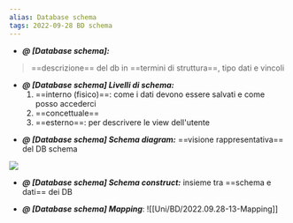 ```yaml
---
alias: Database schema
tags: 2022-09-28 BD schema
---
```


- ***@ [Database schema]:***
> ==descrizione== del db in ==termini di struttura==, tipo dati e vincoli

<!--ID: 1670236971089-->


- ***@ [Database schema] Livelli di schema:***
	1. ==interno (fisico)==: come i dati devono essere salvati e come posso accederci
	2. ==concettuale==
	3. ==esterno==: per descrivere le view dell'utente

<!--ID: 1670236971094-->


- ***@ [Database schema] Schema diagram:***
	==visione rappresentativa== del DB schema

![](Uni/BD/img/schcon.jpeg)

<!--ID: 1670236971098-->




- ***@ [Database schema] Schema construct:***
	insieme tra ==schema e dati== dei DB

<!--ID: 1670236971103-->


- ***@ [Database schema] Mapping***: ![[Uni/BD/2022.09.28-13-Mapping]]